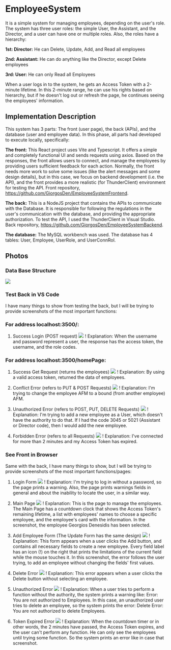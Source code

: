 # EmployeeSystem
It is a simple system for managing employees, depending on the user's role. The system has three user roles: the simple User, the Assistant, and the Director, and a user can have one or multiple roles. Also, the roles have a hierarchy:

**1st: Director:** He can Delete, Update, Add, and Read all employees

**2nd: Assistant:** He can do anything like the Director, except Delete employees

**3rd: User:** He can only Read all Employees

When a user logs in to the system, he gets an Access Token with a 2-minute lifetime. In this 2-minute range, he can use his rights based on hierarchy, but if he doesn't log out or refresh the page, he continues seeing the employees' information.

## Implementation Description
This system has 3 parts: The front (user page), the back (APIs), and the database (user and employee data). In this phase, all parts had developed to execute locally, specifically:

**The front:** This React project uses Vite and Typescript. It offers a simple and completely functional UI and sends requests using axios. Based on the responses, the front allows users to connect, and manage the employees by providing users sufficient feedback for each action. Normally, the front needs more work to solve some issues (like the alert messages and some design details), but in this case, we focus on backend development (i.e. the API), and the front provides a more realistic (for ThunderClient) environment for testing the API. Front repository, https://github.com/GiorgosDen/EmployeeSystemFrontend.

**The back:** This is a NodeJS project that contains the APIs to communicate with the Database. It is responsible for following the regulations in the user's communication with the database, and providing the appropriate authorization. To test the API, I used the ThunderClient in Visual Studio. Back repository, https://github.com/GiorgosDen/EmployeeSystemBackend.

**The database:** The MySQL workbench was used. The database has 4 tables: User, Employee, UserRole, and UserConnRol.



## Photos
### Data Base Structure 
![](./EmployeeSystemPhotos/employeeSystemDB.png)
### Test Back in VS Code
I have many things to show from testing the back, but I will be trying to provide screenshots of the most important functions:

### For address localhost:3500/:
1. Success Login (POST request)
   ![](./EmployeeSystemPhotos/testLoginAPI.png)
   ! Explanation: When the username and password represent a user, the response has the access token, the username, and the role codes.
   
### For address localhost:3500/homePage:
1. Success Get Request (returns the employees)
   ![](./EmployeeSystemPhotos/successGET.png)
   ! Explanation: By using a valid access token, returned the data of employees.
   
2. Conflict Error (refers to PUT & POST Requests)
   ![](./EmployeeSystemPhotos/conflictAFM.png)
   ! Explanation: I'm trying to change the employee AFM to a bound (from another employee) AFM.
   
3. Unauthorized Error (refers to POST,  PUT,  DELETE Requests)
   ![](./EmployeeSystemPhotos/unautorizedADD.png)
   ! Explanation: I'm trying to add a new employee as a User, which doesn't have the authority to do that. If I had the code 3045 or 5021 (Assistant or Director code), then I would add the new employee.
   
4. Forbidden Error (refers to all Requests)
   ![](./EmployeeSystemPhotos/expToken.png)
   ! Explanation: I've connected for more than 2 minutes and my Access Token has expired.
   
### See Front in Browser 
Same with the back, I have many things to show, but I will be trying to provide screenshots of the most important functions/pages:
1. Login Form
   ![](./EmployeeSystemPhotos/login.png)
   ! Explanation: I'm trying to log in without a password, so the page prints a warning. Also, the page prints warnings fields in general and about the inability to locate the user, in a similar way.
   
2. Main Page
   ![](./EmployeeSystemPhotos/mainPage.png)
   ! Explanation: This is the page to manage the employees. The Main Page has a countdown clock that shows the Access Token's remaining lifetime, a list with employees' names to choose a specific employee, and the employee's card with the information. In the screenshot, the employee Georgios Denesidis has been selected.
    
3. Add Employee Form (The Update Form has the same design)
   ![](./EmployeeSystemPhotos/addForm.png)
   ! Explanation: This form appears when a user clicks the Add button, and contains all necessary fields to create a new employee. Every field label has an icon (!) on the right that prints the limitations of the current field while the mouse touches it. In this screenshot, the error follows the user trying, to add an employee without changing the fields' first values.
   
4. Delete Error
   ![](./EmployeeSystemPhotos/deleteError.png)
   ! Explanation: This error appears when a user clicks the Delete button without selecting an employee.
   
5. Unauthorized Error
   ![](./EmployeeSystemPhotos/authorizederror.png)
   ! Explanation: When a user tries to perform a function without the authority, the system prints a warning like: <Function> Error: You are not authorized to <Fuction> Employees. In this case, an unauthorized user tries to delete an employee, so the system prints the error: Delete Error: You are not authorized to delete Employees.
   
6. Token Expired Error
   ![](./EmployeeSystemPhotos/tokenExpired.png)
   ! Explanation: When the countdown timer or in other words, the 2 minutes have passed, the Access Token expires, and the user can't perform any function. He can only see the employees until trying some function. So the system prints an error like in case that screenshot.
   
